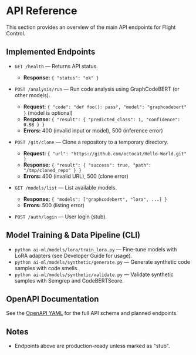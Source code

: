 # API Reference

This section provides an overview of the main API endpoints for Flight Control.

## Implemented Endpoints
- `GET /health` — Returns API status.
  - **Response:** `{ "status": "ok" }`

- `POST /analysis/run` — Run code analysis using GraphCodeBERT (or other models).
  - **Request:** `{ "code": "def foo(): pass", "model": "graphcodebert" }` (model is optional)
  - **Response:** `{ "result": { "predicted_class": 1, "confidence": 0.98 } }`
  - **Errors:** 400 (invalid input or model), 500 (inference error)

- `POST /git/clone` — Clone a repository to a temporary directory.
  - **Request:** `{ "url": "https://github.com/octocat/Hello-World.git" }`
  - **Response:** `{ "result": { "success": true, "path": "/tmp/cloned_repo" } }`
  - **Errors:** 400 (invalid URL), 500 (clone error)

- `GET /models/list` — List available models.
  - **Response:** `{ "models": ["graphcodebert", "lora", ...] }`
  - **Errors:** 500 (listing error)

- `POST /auth/login` — User login (stub).

## Model Training & Data Pipeline (CLI)
- `python ai-ml/models/lora/train_lora.py` — Fine-tune models with LoRA adapters (see Developer Guide for usage).
- `python ai-ml/models/synthetic/generate.py` — Generate synthetic code samples with code smells.
- `python ai-ml/models/synthetic/validate.py` — Validate synthetic samples with Semgrep and CodeBERTScore.

## OpenAPI Documentation
See the [OpenAPI YAML](../../swagger/openapi.yaml) for the full API schema and planned endpoints.

## Notes
- Endpoints above are production-ready unless marked as "stub".
